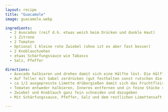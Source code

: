 ```yaml
---
layout: recipe
title: "Guacamole"
image: guacamole.webp

ingredients:
  - 2 Avocados (reif d.h. etwas weich beim Drücken und dunkle Haut)
  - 1 Zitrone
  - 2 Tomaten
  - Optional 1 kleine rote Zwiebel (ohne ist es aber fast besser)
  - 2 Knoblauchzehen
  - etwas Schärfungssauce wie Tabasco
  - Salz, Pfeffer

directions:
  - Avocado halbieren und drehen damit sich eine Hälfte löst. Die Hälfte mit Kern nochmal halbieren und wieder drehen, den Kern aus dem übrigen 1/4 entfernen, dann mit Fingern Fruchtfleisch von Schale lösen
  - Auf Teller mit Gabel zerdrücken (gut festhalten sonst rutschen die Teile herum) und die zerdrückte Masse in eine Schüssel geben
  - ca 1/2 ausgepresste Limette drübergießen damit sich das Fruchtfleisch nicht dunkel verfärbt. Die restliche Limette aufheben und am Schluss abschmecken
  - Tomaten entweder halbieren, Inneres entfernen und in feine Stücke schneiden oder wie bei Tomatensalsa kurz kochen, schälen und in Stücke schneiden
  - Zwiebel und Knoblauch ganz fein schneiden und dazugeben
  - Mit Schärfungssauce, Pfeffer, Salz und dem restlichen Limettensaft abschmecken

---
```


